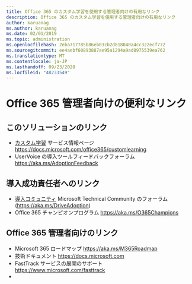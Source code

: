 ```yaml
---
title: Office 365 のカスタム学習を使用する管理者向けの有用なリンク
description: Office 365 のカスタム学習を使用する管理者向けの有用なリンク
author: karuanag
ms.author: karuanag
ms.date: 02/01/2019
ms.topic: administration
ms.openlocfilehash: 2eba717785b86eb03cb2d818040a4cc322ecf772
ms.sourcegitcommit: ee4aebf60893887ae95a1294a9ad8975539ea762
ms.translationtype: MT
ms.contentlocale: ja-JP
ms.lasthandoff: 09/23/2020
ms.locfileid: "48233549"
---
```

# <a name="helpful-links-for-office-365-administrators"></a>Office 365 管理者向けの便利なリンク

## <a name="links-for-this-solution"></a>このソリューションのリンク

- [カスタム学習](https://docs.microsoft.com/office365/customlearning) サービス情報ページ https://docs.microsoft.com/office365/customlearning
- UserVoice の導入ツールフィードバックフォーラム https://aka.ms/AdoptionFeedback 

## <a name="links-for-adoption-success-owners"></a>導入成功責任者へのリンク
- [導入コミュニティ](https://aka.ms/DriveAdoption) Microsoft Technical Community のフォーラム (https://aka.ms/DriveAdoption)
- Office 365 チャンピオンプログラム https://aka.ms/O365Champions 

## <a name="links-for-office-365-administrators"></a>Office 365 管理者向けのリンク
- Microsoft 365 ロードマップ https://aka.ms/M365Roadmap
- 技術ドキュメント https://docs.microsoft.com
- FastTrack サービスの展開のサポート https://www.microsoft.com/fasttrack
- 
